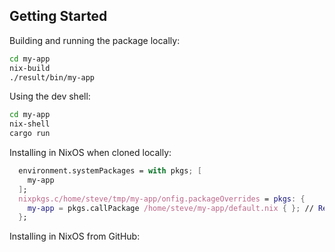 ## Getting Started

Building and running the package locally:

```bash
cd my-app
nix-build
./result/bin/my-app
```

Using the dev shell:

```bash
cd my-app
nix-shell
cargo run
```

Installing in NixOS when cloned locally:

```nix
  environment.systemPackages = with pkgs; [
    my-app
  ];
  nixpkgs.c/home/steve/tmp/my-app/onfig.packageOverrides = pkgs: {
    my-app = pkgs.callPackage /home/steve/my-app/default.nix { }; // Replace with wherever you cloned it.
  };
```

Installing in NixOS from GitHub:

```nix

```
